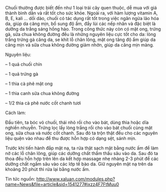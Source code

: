 Chuối thường được biết đến như 1 loại trái cây quen thuộc, dễ mua với giá thành bình dân và rất tốt cho sức khỏe. Ngoài ra, với hàm lượng vitamin A, B, E, kali … dồi dào, chuối có tác dụng rất tốt trong việc ngăn ngừa lão hóa da, giúp da căng mịn, bổ sung độ ẩm, đẩy lùi các nếp nhăn và đặc biệt là dưỡng da trắng sáng hồng hào. Trong công thức này còn có mật ong, trứng gà, sữa chua không đường đều là những nguyên liệu cực tốt cho da: lòng trắng trứng gà căng da, se khít lỗ chân lông, mật ong tăng độ ẩm giúp da căng mịn và sữa chua không đường giảm nhờn, giúp da căng mịn màng.

Nguyên liệu:

– 1 quả chuối chín

– 1 quả trứng gà

– 1 thìa cà phê mật ong

– 1 thìa canh sữa chua không đường

– 1/2 thìa cà phê nước cốt chanh tươi

Cách làm:

Đầu tiên, ta bóc vỏ chuối, thái nhỏ rồi cho vào bát, dùng thìa hoặc dĩa nghiền nhuyễn. Trứng lọc lấy lòng trắng rồi cho vào bát chuối cùng mật ong, sữa chua và nước cốt chanh. Sau đó ta trộn thật đều cho các nguyên liệu quện vào nhau để thu được hỗn hợp có dạng sệt, sánh mịn.

Trước khi tiến hành đắp mặt nạ, ta rửa thật sạch mặt bằng nước ấm để làm nở các lỗ chân lông, giúp các dưỡng chất thẩm thấu sâu vào da. Sau đó ta thoa đều hỗn hợp trên lên da kết hợp massage nhẹ nhàng 2-3 phút để các dưỡng chất ngấm sâu vào các lớp tế bào da. Giữ nguyên mặt nạ trên da khoảng 20 phút thì rửa lại bằng nước ấm.



Tin tức nguồn: http://www.xaluan.com/modules.php?name=News&file=article&sid=1541277#ixzz4F7FtMuu0 
